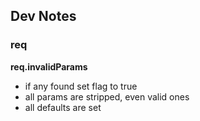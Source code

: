 ## Dev Notes

### req
**req.invalidParams**
- if any found set flag to true
- all params are stripped, even valid ones
- all defaults are set